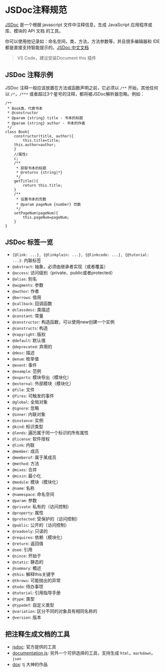 # JSDoc注释规范

[JSDoc](http://usejsdoc.org/) 是一个根据 javascript 文件中注释信息，生成 JavaScript 应用程序或库、模块的 API 文档 的工具。

你可以使用他记录如：命名空间，类，方法，方法参数等，并且很多编辑器和 IDE 都是直接支持智能提示的。[JSDoc 中文文档](http://www.css88.com/doc/jsdoc/)

> VS Code，建议安装Document this 插件



## JSDoc 注释示例

JSDoc 注释一般应该放置在方法或函数声明之前，它必须以 `/**` 开始，其他任何以 `/*`，`/***` 或者超过3个星号的注释，都将被JSDoc解析器忽略。例如：

```
/**
 * Book类，代表书本
 * @constructor
 * @param {string} title - 书本的标题
 * @param {string} author - 书本的作者
 */
class Book{
	constructor(title, author){
        this.title=title;
    this.author=author;
	}
    //属性c
    c;
    /**
     * 获取书本的标题
     * @returns {string|*}
     */
    getTitle(){
        return this.title;
    }
    /**
     * 设置书本的页数
     * @param pageNum {number} 页数
     */
    setPageNum(pageNum){
        this.pageNum=pageNum;
    }
}
```



## JSDoc 标签一览

- `{@link: ...}, {@linkplain: ...}, {@linkcode: ...}, {@tutorial: ...}`: 内联标签
- `@abstract`: 抽象，必须由继承者实现（或者覆盖）
- `@access`: 访问级别（private、public或者protected）
- `@alias`: 别名
- `@augments`: 参数
- `@author`: 作者
- `@borrows`: 借用
- `@callback`: 回调函数
- `@classdesc`: 类描述
- `@constant`: 常量
- `@constructor`: 构造函数，可以使用new创建一个实例
- `@constructs`: 构造
- `@copyright`: 版权
- `@default`: 默认值
- `@deprecated`: 弃用的
- `@desc`: 描述
- `@enum`: 枚举值
- `@event`: 事件
- `@example`: 范例
- `@exports`: 模块导出（模块化）
- `@external`: 外部模块（模块化）
- `@file`: 文件
- `@fires`: 可触发的事件
- `@global`: 全局对象
- `@ignore`: 忽略
- `@inner`: 内联对象
- `@instance`: 实例
- `@kind`: 标识类型
- `@lends`: 遍历属于同一个标识的所有属性
- `@license`: 软件授权
- `@link`: 内联
- `@member`: 成员
- `@memberof`: 属于某成员
- `@method`: 方法
- `@mixes`: 合并
- `@mixin`: 最小化
- `@module`: 模块（模块化）
- `@name`: 名称
- `@namespace`: 命名空间
- `@param`: 参数
- `@private`: 私有的（访问控制）
- `@property`: 属性
- `@protected`: 受保护的（访问控制）
- `@public`: 公开的（访问控制）
- `@readonly`: 只读的
- `@requires`: 依赖（模块化）
- `@return`: 返回值
- `@see`: 引用
- `@since`: 开始于
- `@static`: 静态的
- `@summary`: 概述
- `@this`: 解释this关键字
- `@throws`: 可能抛出的异常
- `@todo`: 待办事项
- `@tutorial`: 引用指导手册
- `@type`: 类型
- `@typedef`: 自定义类型
- `@variation`: 区分不同的对象具有相同名称的
- `@version`: 版本



## 把注释生成文档的工具

- [jsdoc](https://github.com/jsdoc3/jsdoc): 官方提供的工具
- [documentation.js](https://github.com/documentationjs/documentation): 另外一个可供选择的工具，支持生成 `html`，`markdown`， `json`
- [dox](https://github.com/tj/dox): tj 大神的作品

